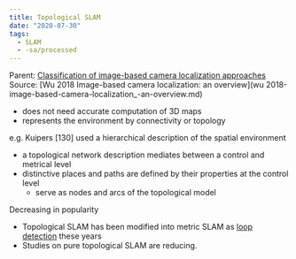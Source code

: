 ```yaml
---
title: Topological SLAM
date: "2020-07-30"
tags:
  - SLAM
  - -sa/processed
---
```


Parent: [Classification of image-based camera localization approaches](classification-of-image-based-camera-localization-approaches.md)
Source: [Wu 2018 Image-based camera localization: an overview](wu 2018-image-based-camera-localization_-an-overview.md)

*   does not need accurate computation of 3D maps
*   represents the environment by connectivity or topology

e.g. Kuipers \[130\] used a hierarchical description of the spatial environment

*   a topological network description mediates between a control and metrical level
*   distinctive places and paths are defined by their properties at the control level
    *   serve as nodes and arcs of the topological model

Decreasing in popularity

*   Topological SLAM has been modified into metric SLAM as [loop detection](http://www.evernote.com/shard/s484/nl/217355218/75ada851-3e4e-88e0-9788-ee8cc5e2f104?title=Loop%20closure%20detection) these years
*   Studies on pure topological SLAM are reducing.


